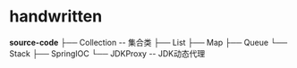 # handwritten

**source-code**
**├──** Collection -- 集合类
     **├──** List
     **├──** Map
     **├──** Queue
     **└──** Stack
**├──** SpringIOC
**└──** JDKProxy -- JDK动态代理